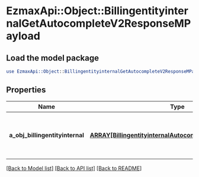 # EzmaxApi::Object::BillingentityinternalGetAutocompleteV2ResponseMPayload

## Load the model package
```perl
use EzmaxApi::Object::BillingentityinternalGetAutocompleteV2ResponseMPayload;
```

## Properties
Name | Type | Description | Notes
------------ | ------------- | ------------- | -------------
**a_obj_billingentityinternal** | [**ARRAY[BillingentityinternalAutocompleteElementResponse]**](BillingentityinternalAutocompleteElementResponse.md) | An array of Billingentityinternal object containing the description, ID and active status about the element. | 

[[Back to Model list]](../README.md#documentation-for-models) [[Back to API list]](../README.md#documentation-for-api-endpoints) [[Back to README]](../README.md)



